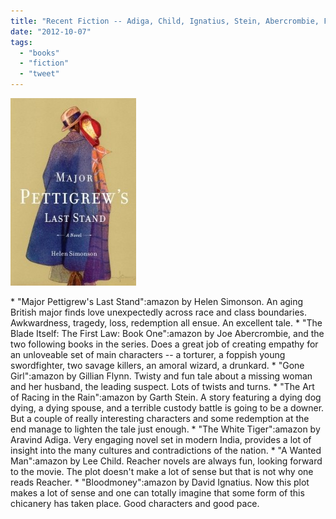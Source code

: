 ```yaml
---
title: "Recent Fiction -- Adiga, Child, Ignatius, Stein, Abercrombie, Flynn, Simonson"
date: "2012-10-07"
tags: 
  - "books"
  - "fiction"
  - "tweet"
---
```


[![](images/6643090-201x300.jpg "6643090")](http://theludwigs.com/wp-content/uploads/2012/10/6643090.jpg)

\* "Major Pettigrew's Last Stand":amazon by Helen Simonson. An aging British major finds love unexpectedly across race and class boundaries. Awkwardness, tragedy, loss, redemption all ensue. An excellent tale. \* "The Blade Itself: The First Law: Book One":amazon by Joe Abercrombie, and the two following books in the series. Does a great job of creating empathy for an unloveable set of main characters -- a torturer, a foppish young swordfighter, two savage killers, an amoral wizard, a drunkard. \* "Gone Girl":amazon by Gillian Flynn. Twisty and fun tale about a missing woman and her husband, the leading suspect. Lots of twists and turns. \* "The Art of Racing in the Rain":amazon by Garth Stein. A story featuring a dying dog dying, a dying spouse, and a terrible custody battle is going to be a downer. But a couple of really interesting characters and some redemption at the end manage to lighten the tale just enough. \* "The White Tiger":amazon by Aravind Adiga. Very engaging novel set in modern India, provides a lot of insight into the many cultures and contradictions of the nation. \* "A Wanted Man":amazon by Lee Child. Reacher novels are always fun, looking forward to the movie. The plot doesn't make a lot of sense but that is not why one reads Reacher. \* "Bloodmoney":amazon by David Ignatius. Now this plot makes a lot of sense and one can totally imagine that some form of this chicanery has taken place. Good characters and good pace.

